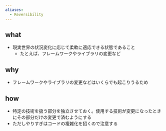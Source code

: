 ```yaml
---
aliases:
  - Reversibility
---
```

## what
- 現実世界の状況変化に応じて柔軟に適応できる状態であること
	- たとえば、フレームワークやライブラリの変更など
## why
- フレームワークやライブラリの変更などはいくらでも起こりうるため
## how
- 特定の技術を扱う部分を独立させておく。使用する技術が変更になったときにその部分だけの変更で済むようにする
- ただしやりすぎはコードの複雑化を招くので注意する